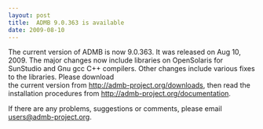 ```yaml
---
layout: post
title:  ADMB 9.0.363 is available 
date: 2009-08-10
---
```

The current version of ADMB is now 9.0.363.  It was released on Aug 10, 2009.  The
major changes now include libraries on OpenSolaris for SunStudio and Gnu gcc
C++ compilers.  Other changes include various fixes to the libraries.  Please download  
the current version from http://admb-project.org/downloads, then read the installation
procedures from http://admb-project.org/documentation.

If there are any problems, suggestions or comments, please email users@admb-project.org.
